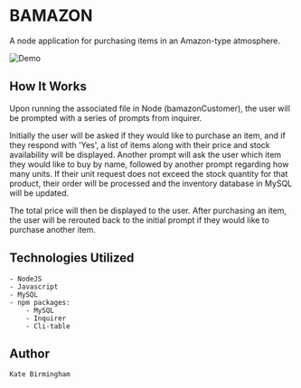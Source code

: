 # BAMAZON

A node application for purchasing items in an Amazon-type atmosphere.

![Demo](https://user-images.githubusercontent.com/30732917/36615464-977c8292-189d-11e8-8c16-5b376ebb8f0b.gif)

## How It Works

Upon running the associated file in Node (bamazonCustomer), the user will be prompted with a series of prompts from inquirer. 

Initially the user will be asked if they would like to purchase an item, and if they respond with 'Yes', a list of items along with their price and stock availability will be displayed. Another prompt will ask the user which item they would like to buy by name, followed by another prompt regarding how many units. If their unit request does not exceed the stock quantity for that product, their order will be processed and the inventory database in MySQL will be updated. 

The total price will then be displayed to the user. After purchasing an item, the user will be rerouted back to the initial prompt if they would like to purchase another item. 

## Technologies Utilized
	- NodeJS
	- Javascript
	- MySQL
	- npm packages:
		- MySQL
		- Inquirer
		- Cli-table

## Author

	Kate Birmingham
